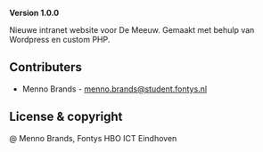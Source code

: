 **Version 1.0.0**

Nieuwe intranet website voor De Meeuw. Gemaakt met behulp van Wordpress en custom PHP.


## Contributers


- Menno Brands - menno.brands@student.fontys.nl


## License & copyright

@ Menno Brands, Fontys HBO ICT Eindhoven

